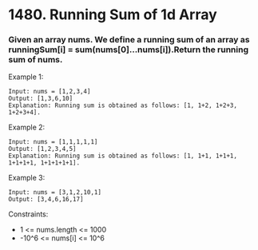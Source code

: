 # 1480. Running Sum of 1d Array

### Given an array nums. We define a running sum of an array as runningSum[i] = sum(nums[0]…nums[i]).Return the running sum of nums.

 

Example 1:

````
Input: nums = [1,2,3,4]
Output: [1,3,6,10]
Explanation: Running sum is obtained as follows: [1, 1+2, 1+2+3, 1+2+3+4].
````

Example 2:
````
Input: nums = [1,1,1,1,1]
Output: [1,2,3,4,5]
Explanation: Running sum is obtained as follows: [1, 1+1, 1+1+1, 1+1+1+1, 1+1+1+1+1].
````

Example 3:
````
Input: nums = [3,1,2,10,1]
Output: [3,4,6,16,17]
````

Constraints:

- 1 <= nums.length <= 1000
- -10^6 <= nums[i] <= 10^6
